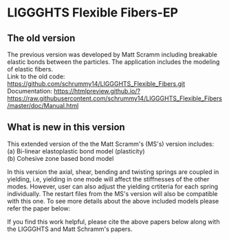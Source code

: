 # LIGGGHTS Flexible Fibers-EP

## The old version
The previous version was developed by Matt Scramm including breakable elastic bonds between the particles. The application includes the modeling of elastic fibers. <br />
Link to the old code: https://github.com/schrummy14/LIGGGHTS_Flexible_Fibers.git <br />
Documentation: https://htmlpreview.github.io/?https://raw.githubusercontent.com/schrummy14/LIGGGHTS_Flexible_Fibers/master/doc/Manual.html

## What is new in this version
This extended version of the the Matt Scramm's (MS's) version includes: <br />
(a) Bi-linear elastoplastic bond model (plasticity) <br />
(b) Cohesive zone based bond model <br/>

In this version the axial, shear, bending and twisting springs are coupled in yielding, i.e, yielding in one mode will affect the stiffnesses of the other modes. However, user can also adjust the yielding crtiteria for each spring individually. The restart files from the MS's version will also be compatible with this one. To see more details about the above included models please refer the paper below:

If you find this work helpful, please cite the above papers below along with the LIGGGHTS and  Matt Schramm's papers.
